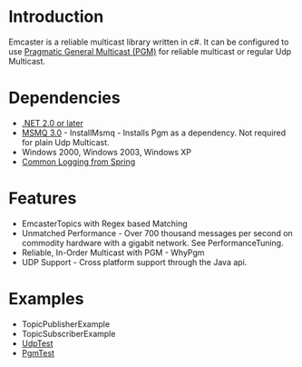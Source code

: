 # Introduction #

Emcaster is a reliable multicast library written in c#. It can be configured to use [Pragmatic General Multicast (PGM)](http://en.wikipedia.org/wiki/Pragmatic_General_Multicast) for reliable multicast or regular Udp Multicast.

# Dependencies #

  * [.NET 2.0 or later](http://www.microsoft.com/net/default.mspx)
  * [MSMQ 3.0](http://www.microsoft.com/windowsserver2003/technologies/msmq/default.mspx) - InstallMsmq - Installs Pgm as a dependency. Not required for plain Udp Multicast.
  * Windows 2000, Windows 2003, Windows XP
  * [Common Logging from Spring](http://springframework.net/doc-latest/reference/html/ch13.html)

# Features #
  * EmcasterTopics with Regex based Matching
  * Unmatched Performance - Over 700 thousand messages per second on commodity hardware with a gigabit network. See PerformanceTuning.
  * Reliable, In-Order Multicast with PGM - WhyPgm
  * UDP Support - Cross platform support through the Java api.

# Examples #

  * TopicPublisherExample
  * TopicSubscriberExample
  * [UdpTest](http://emcaster.googlecode.com/svn/trunk/Emcaster.NET/EmcasterTest/Topics/UdpSmokeTests.cs)
  * [PgmTest](http://emcaster.googlecode.com/svn/trunk/Emcaster.NET/EmcasterTest/Topics/PgmSmokeTests.cs)